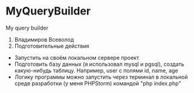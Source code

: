# MyQueryBuilder
My query builder
1. Владимиров Всеволод
2. Подготовительные действия
  - Запустить на своём локальном сервере проект
  - Подготовить базу данных (я использовал mysql и pgsql), создать какую-нибудь таблицу. Например, user с полями id, name, age
  - Логику программы можно запустить через терминал в локальной среде разработки (у меня PHPStorm) командой "php index.php"

